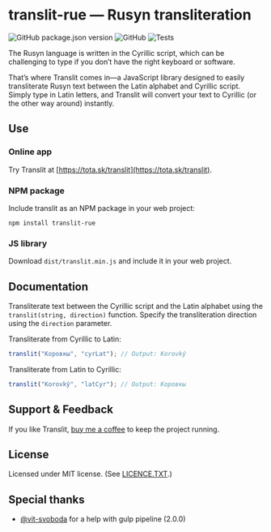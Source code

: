 # translit-rue — Rusyn transliteration

![GitHub package.json version](https://img.shields.io/github/package-json/v/surfinzap/translit-rue?color=7b00cb&style=flat)
![GitHub](https://img.shields.io/github/license/surfinzap/translit-rue?color=7b00cb&style=flat)
![Tests](https://img.shields.io/endpoint?url=https://raw.githubusercontent.com/surfinzap/translit-rue/main/tests-status.json)

The Rusyn language is written in the Cyrillic script, which can be challenging to type if you don’t have the right keyboard or software.

That’s where Translit comes in—a JavaScript library designed to easily transliterate Rusyn text between the Latin alphabet and Cyrillic script. Simply type in Latin letters, and Translit will convert your text to Cyrillic (or the other way around) instantly.

## Use

### Online app
Try Translit at [https://tota.sk/translit](https://tota.sk/translit).

### NPM package

Include translit as an NPM package in your web project:

```
npm install translit-rue
```


### JS library

Download `dist/translit.min.js` and include it in your web project.



## Documentation

Transliterate text between the Cyrillic script and the Latin alphabet using the `translit(string, direction)` function. Specify the transliteration direction using the `direction` parameter.

Transliterate from Cyrillic to Latin:
```javascript
translit("Коровкы", "cyrLat"); // Output: Korovkŷ
```

Transliterate from Latin to Cyrillic:
```javascript
translit("Korovkŷ", "latCyr"); // Output: Коровкы
```


## Support & Feedback
If you like Translit, [buy me a coffee](https://ko-fi.com/branosandala) to keep the project running.


## License
Licensed under MIT license. (See [LICENCE.TXT](//github.com/surfinzap/translit/blob/master/LICENSE.txt).)


## Special thanks
- [@vit-svoboda](https://github.com/vit-svoboda) for a help with gulp pipeline (2.0.0)
